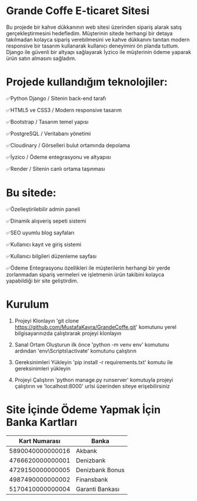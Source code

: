 # Grande Coffe E-ticaret Sitesi
Bu projede bir kahve dükkanının web sitesi üzerinden sipariş alarak satış gerçekleştirmesini hedefledim. Müşterinin sitede herhangi bir detaya takılmadan kolayca sipariş verebilmesini ve kahve dükkanını tanıtan modern responsive bir tasarım kullanarak kullanıcı deneyimini ön planda tuttum. Django ile güvenli bir altyapı sağlayarak İyzico ile müşterinin ödeme yaparak ürün satın almasını sağladım.


# Projede kullandığım teknolojiler:
✅Python Django / Sitenin back-end tarafı

✅HTML5 ve CSS3 / Modern responsive tasarım

✅Bootstrap / Tasarım temel yapısı

✅PostgreSQL / Veritabanı yönetimi

✅Cloudinary / Görselleri bulut ortamında depolama

✅İyzico / Ödeme entegrasyonu ve altyapısı

✅Render / Sitenin canlı ortama taşınması


# Bu sitede:
✅Özelleştirilebilir admin paneli

✅Dinamik alışveriş sepeti sistemi

✅SEO uyumlu blog sayfaları

✅Kullanıcı kayıt ve giriş sistemi

✅Kullanıcı bilgileri düzenleme sayfası

✅Ödeme Entegrasyonu özellikleri ile müşterilerin herhangi bir yerde zorlanmadan sipariş vermeleri ve işletmenin ürün takibini kolayca yapabildiği bir site geliştirdim.


# Kurulum
1. Projeyi Klonlayın
'git clone https://github.com/MustafaKayra/GrandeCoffe.git' komutunu yerel bilgisayarınızda çalıştırarak projeyi klonlayın

2. Sanal Ortam Oluşturun
ilk önce 'python -m venv env' komutunu ardından 'env\Scripts\activate' komutunu çalıştırın

3. Gereksinimleri Yükleyin
'pip install -r requirements.txt' komutu ile gereksinimleri yükleyin

4. Projeyi Çalıştırın
'python manage.py runserver' komutuyla projeyi çalıştırın ve 'localhost:8000' urlsi üzerinden siteye erişebilirsiniz


# Site İçinde Ödeme Yapmak İçin Banka Kartları
<table>
  <thead>
    <tr>
      <th>Kart Numarası</th>
      <th>Banka</th>
    </tr>
  </thead>
  <tbody>
    <tr>
      <td>5890040000000016</td>
      <td>Akbank</td>
    </tr>
    <tr>
      <td>4766620000000001</td>
      <td>Denizbank</td>
    </tr>
    <tr>
      <td>4729150000000005</td>
      <td>Denizbank Bonus</td>
    </tr>
    <tr>
      <td>4987490000000002</td>
      <td>Finansbank</td>
    </tr>
    <tr>
      <td>5170410000000004</td>
      <td>Garanti Bankası</td>
    </tr>
  </tbody>
</table>
      



